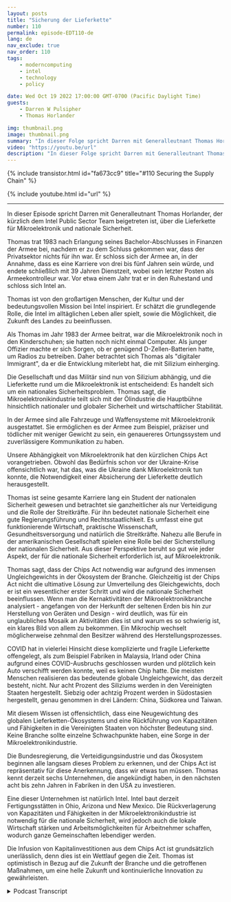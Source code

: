 ```yaml
---
layout: posts
title: "Sicherung der Lieferkette"
number: 110
permalink: episode-EDT110-de
lang: de
nav_exclude: true
nav_order: 110
tags:
    - moderncomputing
    - intel
    - technology
    - policy

date: Wed Oct 19 2022 17:00:00 GMT-0700 (Pacific Daylight Time)
guests:
    - Darren W Pulsipher
    - Thomas Horlander

img: thumbnail.png
image: thumbnail.png
summary: "In dieser Folge spricht Darren mit Generalleutnant Thomas Horlander, der kürzlich dem Intel Public Sector Team beigetreten ist, über die Lieferkette für Mikroelektronik und nationale Sicherheit."
video: "https://youtu.be/url"
description: "In dieser Folge spricht Darren mit Generalleutnant Thomas Horlander, der kürzlich dem Intel Public Sector Team beigetreten ist, über die Lieferkette für Mikroelektronik und nationale Sicherheit."
---
```


<div>
{% include transistor.html id="fa673cc9" title="#110 Securing the Supply Chain" %}

{% include youtube.html id="url" %}
</div>

---

In dieser Episode spricht Darren mit Generalleutnant Thomas Horlander, der kürzlich dem Intel Public Sector Team beigetreten ist, über die Lieferkette für Mikroelektronik und nationale Sicherheit.

Thomas trat 1983 nach Erlangung seines Bachelor-Abschlusses in Finanzen der Armee bei, nachdem er zu dem Schluss gekommen war, dass der Privatsektor nichts für ihn war. Er schloss sich der Armee an, in der Annahme, dass es eine Karriere von drei bis fünf Jahren sein würde, und endete schließlich mit 39 Jahren Dienstzeit, wobei sein letzter Posten als Armeekontrolleur war. Vor etwa einem Jahr trat er in den Ruhestand und schloss sich Intel an.

Thomas ist von den großartigen Menschen, der Kultur und der bedeutungsvollen Mission bei Intel inspiriert. Er schätzt die grundlegende Rolle, die Intel im alltäglichen Leben aller spielt, sowie die Möglichkeit, die Zukunft des Landes zu beeinflussen.

Als Thomas im Jahr 1983 der Armee beitrat, war die Mikroelektronik noch in den Kinderschuhen; sie hatten noch nicht einmal Computer. Als junger Offizier machte er sich Sorgen, ob er genügend D-Zellen-Batterien hatte, um Radios zu betreiben. Daher betrachtet sich Thomas als "digitaler Immigrant", da er die Entwicklung miterlebt hat, die mit Silizium einherging.

Die Gesellschaft und das Militär sind nun von Silizium abhängig, und die Lieferkette rund um die Mikroelektronik ist entscheidend: Es handelt sich um ein nationales Sicherheitsproblem. Thomas sagt, die Mikroelektronikindustrie teilt sich mit der Ölindustrie die Hauptbühne hinsichtlich nationaler und globaler Sicherheit und wirtschaftlicher Stabilität.

In der Armee sind alle Fahrzeuge und Waffensysteme mit Mikroelektronik ausgestattet. Sie ermöglichen es der Armee zum Beispiel, präziser und tödlicher mit weniger Gewicht zu sein, ein genauereres Ortungssystem und zuverlässigere Kommunikation zu haben.

Unsere Abhängigkeit von Mikroelektronik hat den kürzlichen Chips Act vorangetrieben. Obwohl das Bedürfnis schon vor der Ukraine-Krise offensichtlich war, hat das, was die Ukraine dank Mikroelektronik tun konnte, die Notwendigkeit einer Absicherung der Lieferkette deutlich herausgestellt.

Thomas ist seine gesamte Karriere lang ein Student der nationalen Sicherheit gewesen und betrachtet sie ganzheitlicher als nur Verteidigung und die Rolle der Streitkräfte. Für ihn bedeutet nationale Sicherheit eine gute Regierungsführung und Rechtsstaatlichkeit. Es umfasst eine gut funktionierende Wirtschaft, praktische Wissenschaft, Gesundheitsversorgung und natürlich die Streitkräfte. Nahezu alle Berufe in der amerikanischen Gesellschaft spielen eine Rolle bei der Sicherstellung der nationalen Sicherheit. Aus dieser Perspektive beruht so gut wie jeder Aspekt, der für die nationale Sicherheit erforderlich ist, auf Mikroelektronik.

Thomas sagt, dass der Chips Act notwendig war aufgrund des immensen Ungleichgewichts in der Ökosystem der Branche. Gleichzeitig ist der Chips Act nicht die ultimative Lösung zur Umverteilung des Gleichgewichts, doch er ist ein wesentlicher erster Schritt und wird die nationale Sicherheit beeinflussen. Wenn man die Kernaktivitäten der Mikroelektronikbranche analysiert - angefangen von der Herkunft der seltenen Erden bis hin zur Herstellung von Geräten und Design - wird deutlich, was für ein unglaubliches Mosaik an Aktivitäten dies ist und warum es so schwierig ist, ein klares Bild von allem zu bekommen. Ein Mikrochip wechselt möglicherweise zehnmal den Besitzer während des Herstellungsprozesses.

COVID hat in vielerlei Hinsicht diese komplizierte und fragile Lieferkette offengelegt, als zum Beispiel Fabriken in Malaysia, Irland oder China aufgrund eines COVID-Ausbruchs geschlossen wurden und plötzlich kein Auto verschifft werden konnte, weil es keinen Chip hatte. Die meisten Menschen realisieren das bedeutende globale Ungleichgewicht, das derzeit besteht, nicht. Nur acht Prozent des Siliziums werden in den Vereinigten Staaten hergestellt. Siebzig oder achtzig Prozent werden in Südostasien hergestellt, genau genommen in drei Ländern: China, Südkorea und Taiwan.

Mit diesem Wissen ist offensichtlich, dass eine Neugewichtung des globalen Lieferketten-Ökosystems und eine Rückführung von Kapazitäten und Fähigkeiten in die Vereinigten Staaten von höchster Bedeutung sind. Keine Branche sollte einzelne Schwachpunkte haben, eine Sorge in der Mikroelektronikindustrie.

Die Bundesregierung, die Verteidigungsindustrie und das Ökosystem beginnen alle langsam dieses Problem zu erkennen, und der Chips Act ist repräsentativ für diese Anerkennung, dass wir etwas tun müssen. Thomas kennt derzeit sechs Unternehmen, die angekündigt haben, in den nächsten acht bis zehn Jahren in Fabriken in den USA zu investieren.

Eine dieser Unternehmen ist natürlich Intel. Intel baut derzeit Fertigungsstätten in Ohio, Arizona und New Mexico. Die Rückverlagerung von Kapazitäten und Fähigkeiten in der Mikroelektronikindustrie ist notwendig für die nationale Sicherheit, wird jedoch auch die lokale Wirtschaft stärken und Arbeitsmöglichkeiten für Arbeitnehmer schaffen, wodurch ganze Gemeinschaften lebendiger werden.

Die Infusion von Kapitalinvestitionen aus dem Chips Act ist grundsätzlich unerlässlich, denn dies ist ein Wettlauf gegen die Zeit. Thomas ist optimistisch in Bezug auf die Zukunft der Branche und die getroffenen Maßnahmen, um eine helle Zukunft und kontinuierliche Innovation zu gewährleisten.



<details>
<summary> Podcast Transcript </summary>

<p></p>

</details>
